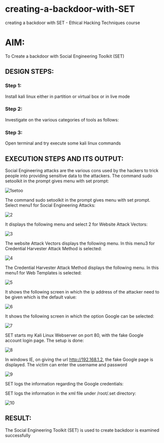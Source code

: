 # creating-a-backdoor-with-SET
creating a backdoor with SET - Ethical Hacking Techniques course

# AIM:
To Create a backdoor with Social Engineering Toolkit (SET)

## DESIGN STEPS:

### Step 1:

Install kali linux either in partition or virtual box or in live mode


### Step 2:

Investigate on the various categories of tools as follows:

### Step 3:

Open terminal and try execute some kali linux commands

## EXECUTION STEPS AND ITS OUTPUT:
Social Engineering attacks are the various cons used by the hackers to trick people into providing sensitive data to the attackers. 
The command sudo setoolkit in the prompt gives menu with set prompt:

![1setoo](https://github.com/user-attachments/assets/1fbb053a-1a6f-4a89-b316-376861efe59b)

The command sudo setoolkit in the prompt gives menu with set prompt. Select menu1 for Social Engineering Attacks:

![2](https://github.com/user-attachments/assets/2cf06711-c6fb-4bc8-94bc-6ee44d38323b)

It displays the following menu and select 2 for Website Attack Vectors:

![3](https://github.com/user-attachments/assets/212b46fe-354c-4825-b653-47c5feaf0d16)

The website Attack Vectors displays the following menu. In this menu3 for Credential Harvester Attack Method is selected:

![4](https://github.com/user-attachments/assets/ebc379d3-fcd8-4fdc-ba62-a96fc7e510bb)

The Credential Harvester Attack Method displays the following menu. In this menu1 for Web Templates is selected:

![5](https://github.com/user-attachments/assets/60009a56-316e-49c8-94ca-79e237afeb93)

It shows the following screen in which the ip address of the attacker need to be given which is the default value:

![6](https://github.com/user-attachments/assets/a7b48bb6-754f-4240-b12a-df54dd691d21)

It shows the following screen in which the option Google can be selected:

![7](https://github.com/user-attachments/assets/d644bca6-33ae-45c4-b319-029135887e7a)

SET starts my Kali Linux Webserver on port 80, with the fake Google account login page. The setup is done:

![8](https://github.com/user-attachments/assets/feb28464-8782-4f94-ba7c-63ec43d9a25b)

In windows IE, on giving the url http://192.168.1.2, the fake Google page is displayed. The victim can enter the username and password

![9](https://github.com/user-attachments/assets/47cfd00b-2329-4f00-a507-91297d6c99ee)

SET logs the information regarding the Google credentials:

SET logs the information in the xml file under /root/.set directory:

![10](https://github.com/user-attachments/assets/f7aa0ef0-e9a9-4084-8d8f-61154bf5a62a)

## RESULT:
The Social Engineering Toolkit (SET) is used to create backdoor is  examined successfully
